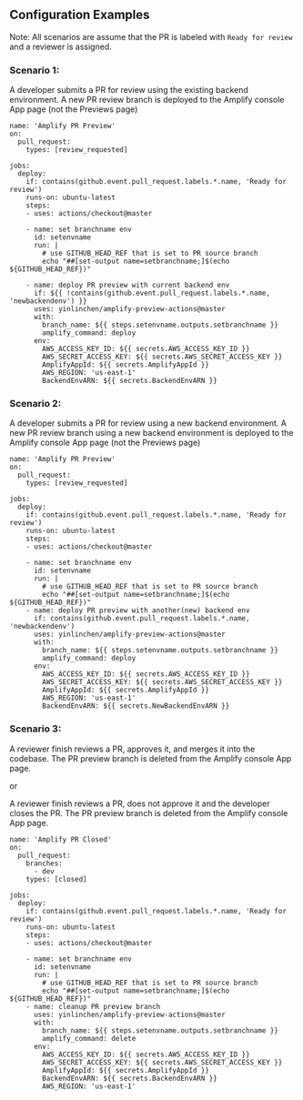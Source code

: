 ## Configuration Examples

Note: All scenarios are assume that the PR is labeled with `Ready for review` and a reviewer is assigned.

### Scenario 1:
A developer submits a PR for review using the existing backend environment. A new PR review branch is deployed to the Amplify console App page (not the Previews page)

```
name: 'Amplify PR Preview'
on:
  pull_request:
    types: [review_requested]

jobs:
  deploy:
    if: contains(github.event.pull_request.labels.*.name, 'Ready for review')
    runs-on: ubuntu-latest
    steps:
    - uses: actions/checkout@master

    - name: set branchname env
      id: setenvname
      run: |
        # use GITHUB_HEAD_REF that is set to PR source branch
        echo "##[set-output name=setbranchname;]$(echo ${GITHUB_HEAD_REF})"

    - name: deploy PR preview with current backend env
      if: ${{ !contains(github.event.pull_request.labels.*.name, 'newbackendenv') }}
      uses: yinlinchen/amplify-preview-actions@master
      with:
        branch_name: ${{ steps.setenvname.outputs.setbranchname }}
        amplify_command: deploy
      env:
        AWS_ACCESS_KEY_ID: ${{ secrets.AWS_ACCESS_KEY_ID }}
        AWS_SECRET_ACCESS_KEY: ${{ secrets.AWS_SECRET_ACCESS_KEY }}
        AmplifyAppId: ${{ secrets.AmplifyAppId }}
        AWS_REGION: 'us-east-1'
        BackendEnvARN: ${{ secrets.BackendEnvARN }}
```

### Scenario 2:
A developer submits a PR for review using a new backend environment. A new PR review branch using a new backend environment is deployed to the Amplify console App page (not the Previews page)

```
name: 'Amplify PR Preview'
on:
  pull_request:
    types: [review_requested]

jobs:
  deploy:
    if: contains(github.event.pull_request.labels.*.name, 'Ready for review')
    runs-on: ubuntu-latest
    steps:
    - uses: actions/checkout@master

    - name: set branchname env
      id: setenvname
      run: |
        # use GITHUB_HEAD_REF that is set to PR source branch
        echo "##[set-output name=setbranchname;]$(echo ${GITHUB_HEAD_REF})"
    - name: deploy PR preview with another(new) backend env
      if: contains(github.event.pull_request.labels.*.name, 'newbackendenv')
      uses: yinlinchen/amplify-preview-actions@master
      with:
        branch_name: ${{ steps.setenvname.outputs.setbranchname }}
        amplify_command: deploy
      env:
        AWS_ACCESS_KEY_ID: ${{ secrets.AWS_ACCESS_KEY_ID }}
        AWS_SECRET_ACCESS_KEY: ${{ secrets.AWS_SECRET_ACCESS_KEY }}
        AmplifyAppId: ${{ secrets.AmplifyAppId }}
        AWS_REGION: 'us-east-1'
        BackendEnvARN: ${{ secrets.NewBackendEnvARN }}
```

### Scenario 3:
A reviewer finish reviews a PR, approves it, and merges it into the codebase. The PR preview branch is deleted from the Amplify console App page.

or

A reviewer finish reviews a PR, does not approve it and the developer closes the PR. The PR preview branch is deleted from the Amplify console App page.

```
name: 'Amplify PR Closed'
on:
  pull_request:
    branches:
      - dev
    types: [closed]

jobs:
  deploy:
    if: contains(github.event.pull_request.labels.*.name, 'Ready for review')
    runs-on: ubuntu-latest
    steps:
    - uses: actions/checkout@master

    - name: set branchname env
      id: setenvname
      run: |
        # use GITHUB_HEAD_REF that is set to PR source branch
        echo "##[set-output name=setbranchname;]$(echo ${GITHUB_HEAD_REF})"
    - name: cleanup PR preview branch
      uses: yinlinchen/amplify-preview-actions@master
      with:
        branch_name: ${{ steps.setenvname.outputs.setbranchname }}
        amplify_command: delete
      env:
        AWS_ACCESS_KEY_ID: ${{ secrets.AWS_ACCESS_KEY_ID }}
        AWS_SECRET_ACCESS_KEY: ${{ secrets.AWS_SECRET_ACCESS_KEY }}
        AmplifyAppId: ${{ secrets.AmplifyAppId }}
        BackendEnvARN: ${{ secrets.BackendEnvARN }}
        AWS_REGION: 'us-east-1'
```